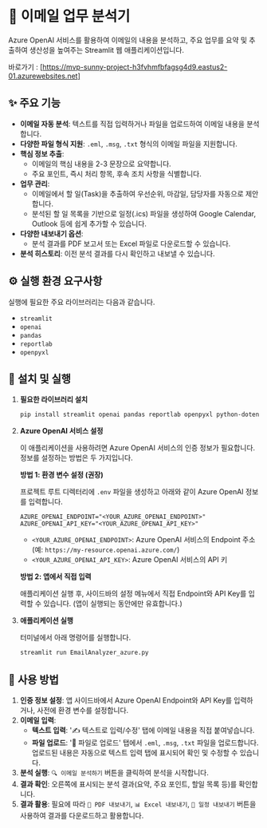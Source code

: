 # 📧 이메일 업무 분석기

Azure OpenAI 서비스를 활용하여 이메일의 내용을 분석하고, 주요 업무를 요약 및 추출하여 생산성을 높여주는 Streamlit 웹 애플리케이션입니다.

바로가기 : [https://mvp-sunny-project-h3fvhmfbfagsg4d9.eastus2-01.azurewebsites.net]

## ✨ 주요 기능

- **이메일 자동 분석**: 텍스트를 직접 입력하거나 파일을 업로드하여 이메일 내용을 분석합니다.
- **다양한 파일 형식 지원**: `.eml`, `.msg`, `.txt` 형식의 이메일 파일을 지원합니다.
- **핵심 정보 추출**:
  - 이메일의 핵심 내용을 2-3 문장으로 요약합니다.
  - 주요 포인트, 즉시 처리 항목, 후속 조치 사항을 식별합니다.
- **업무 관리**:
  - 이메일에서 할 일(Task)을 추출하여 우선순위, 마감일, 담당자를 자동으로 제안합니다.
  - 분석된 할 일 목록을 기반으로 일정(.ics) 파일을 생성하여 Google Calendar, Outlook 등에 쉽게 추가할 수 있습니다.
- **다양한 내보내기 옵션**:
  - 분석 결과를 PDF 보고서 또는 Excel 파일로 다운로드할 수 있습니다.
- **분석 히스토리**: 이전 분석 결과를 다시 확인하고 내보낼 수 있습니다.

## ⚙️ 실행 환경 요구사항

실행에 필요한 주요 라이브러리는 다음과 같습니다.

- `streamlit`
- `openai`
- `pandas`
- `reportlab`
- `openpyxl`

## 🚀 설치 및 실행

1.  **필요한 라이브러리 설치**

    ```bash
    pip install streamlit openai pandas reportlab openpyxl python-dotenv
    ```

2.  **Azure OpenAI 서비스 설정**

    이 애플리케이션을 사용하려면 Azure OpenAI 서비스의 인증 정보가 필요합니다. 정보를 설정하는 방법은 두 가지입니다.

    **방법 1: 환경 변수 설정 (권장)**

    프로젝트 루트 디렉터리에 `.env` 파일을 생성하고 아래와 같이 Azure OpenAI 정보를 입력합니다.

    ```
    AZURE_OPENAI_ENDPOINT="<YOUR_AZURE_OPENAI_ENDPOINT>"
    AZURE_OPENAI_API_KEY="<YOUR_AZURE_OPENAI_API_KEY>"
    ```

    - `<YOUR_AZURE_OPENAI_ENDPOINT>`: Azure OpenAI 서비스의 Endpoint 주소 (예: `https://my-resource.openai.azure.com/`)
    - `<YOUR_AZURE_OPENAI_API_KEY>`: Azure OpenAI 서비스의 API 키

    **방법 2: 앱에서 직접 입력**

    애플리케이션 실행 후, 사이드바의 설정 메뉴에서 직접 Endpoint와 API Key를 입력할 수 있습니다. (앱이 실행되는 동안에만 유효합니다.)

3.  **애플리케이션 실행**

    터미널에서 아래 명령어를 실행합니다.

    ```bash
    streamlit run EmailAnalyzer_azure.py
    ```

## 📖 사용 방법

1.  **인증 정보 설정**: 앱 사이드바에서 Azure OpenAI Endpoint와 API Key를 입력하거나, 사전에 환경 변수를 설정합니다.
2.  **이메일 입력**:
    - **텍스트 입력**: '✍️ 텍스트로 입력/수정' 탭에 이메일 내용을 직접 붙여넣습니다.
    - **파일 업로드**: '📎 파일로 업로드' 탭에서 `.eml`, `.msg`, `.txt` 파일을 업로드합니다. 업로드된 내용은 자동으로 텍스트 입력 탭에 표시되어 확인 및 수정할 수 있습니다.
3.  **분석 실행**: `🔍 이메일 분석하기` 버튼을 클릭하여 분석을 시작합니다.
4.  **결과 확인**: 오른쪽에 표시되는 분석 결과(요약, 주요 포인트, 할일 목록 등)를 확인합니다.
5.  **결과 활용**: 필요에 따라 `📄 PDF 내보내기`, `📊 Excel 내보내기`, `📅 일정 내보내기` 버튼을 사용하여 결과를 다운로드하고 활용합니다.

